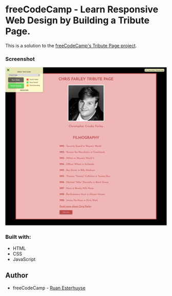 # freeCodeCamp - Learn Responsive Web Design by Building a Tribute Page.

This is a solution to the [freeCodeCamp's Tribute Page project](https://www.freecodecamp.org/).

### Screenshot

![](Tribute-Page-Screenshot.png)

### Built with:

- HTML
- CSS
- JavaScript

## Author

- freeCodeCamp - [Ruan Esterhuyse](https://www.freecodecamp.org/ruanesterhuyse)
